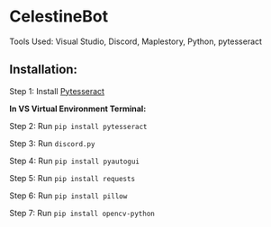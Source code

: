 # CelestineBot
Tools Used: Visual Studio, Discord, Maplestory, Python, pytesseract
## Installation:
Step 1: Install [Pytesseract](https://github.com/UB-Mannheim/tesseract/wiki) 

**In VS Virtual Environment Terminal:**

Step 2: Run `pip install pytesseract`

Step 3: Run `discord.py`

Step 4: Run `pip install pyautogui`

Step 5: Run `pip install requests`

Step 6: Run `pip install pillow`

Step 7: Run `pip install opencv-python`
